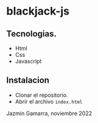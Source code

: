 # blackjack-js 

## Tecnologias. 
- Html 
- Css 
- Javascript 

## Instalacion 
- Clonar el repositorio. 
- Abrir el archivo `index.html`




Jazmin Gamarra, noviembre 2022
